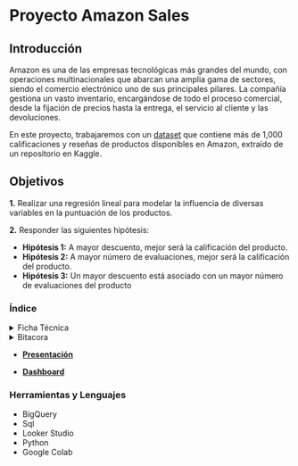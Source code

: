 # Proyecto Amazon Sales

## Introducción
Amazon es una de las empresas tecnológicas más grandes del mundo, con operaciones multinacionales que abarcan una amplia gama de sectores, siendo el comercio electrónico uno de sus principales pilares. La compañía gestiona un vasto inventario, encargándose de todo el proceso comercial, desde la fijación de precios hasta la entrega, el servicio al cliente y las devoluciones.

En este proyecto, trabajaremos con un [dataset](https://drive.google.com/file/d/15wCrW52MEIh6KtVdiW3ia1Mb7is0JPxY/view)  que contiene más de 1,000 calificaciones y reseñas de productos disponibles en Amazon, extraído de un repositorio en Kaggle. 
## Objetivos
**1.** Realizar una regresión lineal para modelar la influencia de diversas variables en la puntuación de los productos.

**2.** Responder las siguientes hipótesis: 
* **Hipótesis 1:** A mayor descuento, mejor será la calificación del producto.
* **Hipótesis 2:** A mayor número de evaluaciones, mejor será la calificación del producto.
* **Hipótesis 3:** Un mayor descuento está asociado con un mayor número de evaluaciones del producto



### Índice

<details>
  <summary>Ficha Técnica</summary>
    Toma de decisiones y conclusiones
  
  1. [**Procesamiento y Preparación de la Base de Datos**](https://github.com/Maria-Data-Analyst/riesgo_relativo/blob/Consultas-Query/Ficha_tecnica/procesamiento.md)
     
  2. [**Análisis Exploratorio de Datos**](https://github.com/Maria-Data-Analyst/riesgo_relativo/blob/Consultas-Query/Ficha_tecnica/AED.md)
     
  3.  [**Técnica de análisis**](https://github.com/Maria-Data-Analyst/riesgo_relativo/blob/Consultas-Query/Ficha_tecnica/tecnica_analisis.md)



     
</details>



 <details>
  <summary>Bitacora</summary>
     Código y visualización
   
  1. [**Procesamiento y Preparación de la Base de Datos**](https://github.com/Maria-Data-Analyst/riesgo_relativo/blob/Consultas-Query/Bitacora/procesamiento.md)
     - Limpieza de datos.
     - Transformación y estructuración de la información.
     
  2. [**Análisis Exploratorio de Datos**](https://github.com/Maria-Data-Analyst/riesgo_relativo/blob/Consultas-Query/Bitacora/AED.md)
     - Exploración de tendencias y patrones.
     - Identificación de variables relevantes.
       
  3. [**Aplicación de Técnicas de Análisis**](https://github.com/Maria-Data-Analyst/riesgo_relativo/blob/Consultas-Query/Bitacora/tecnica_analisis.md)
     - Riesgo relativo
     - Hito2. Score crediticio
     - Hito3. Regresión logística
     
</details>

* [**Presentación**](https://docs.google.com/presentation/d/1cDMneL7eKBrhgwDIdBpOPCKwlxaE3G1_UiqOo-2WpOc/edit?usp=sharing)
  
* [**Dashboard**](https://lookerstudio.google.com/reporting/de0d90e8-c84e-4ac2-a808-8323ede69367)

### Herramientas y Lenguajes 
- BigQuery
- Sql
- Looker Studio
- Python
- Google Colab
